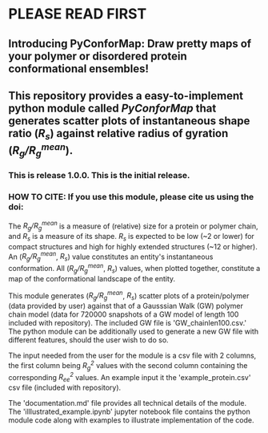 # PLEASE READ FIRST

## Introducing PyConforMap: Draw pretty maps of your polymer or disordered protein conformational ensembles!

## This repository provides a easy-to-implement python module called _PyConforMap_ that generates scatter plots of instantaneous shape ratio (_R<sub>s</sub>_) against relative radius of gyration (_R<sub>g</sub>/R<sub>g</sub><sup>mean</sup>_).

### This is release 1.0.0. This is the initial release. 

### HOW TO CITE: If you use this module, please cite us using the doi: 

The _R<sub>g</sub>/R<sub>g</sub><sup>mean</sup>_ is a measure of (relative) size for a protein or polymer chain, and _R<sub>s</sub>_ is a measure of its shape. _R<sub>s</sub>_ is expected to be low (~2 or lower) for compact structures and high for highly extended structures (~12 or higher). An (_R<sub>g</sub>/R<sub>g</sub><sup>mean</sup>_, _R<sub>s</sub>_) value constitutes an entity's instantaneous conformation. All (_R<sub>g</sub>/R<sub>g</sub><sup>mean</sup>_, _R<sub>s</sub>_) values, when plotted together, constitute a map of the conformational landscape of the entity. 

This module generates (_R<sub>g</sub>/R<sub>g</sub><sup>mean</sup>_, _R<sub>s</sub>_) scatter plots of a protein/polymer (data provided by user) against that of a Gausssian Walk (GW) polymer chain model (data for 720000 snapshots of a GW model of length 100 included with repository). The included GW file is 'GW_chainlen100.csv.' The python module can be additionally used to generate a new GW file with different features, should the user wish to do so.

The input needed from the user for the module is a csv file with 2 columns, the first column being _R<sub>g</sub><sup>2</sup>_ values with the second column containing the corresponding _R<sub>ee</sub><sup>2</sup>_ values. An example input it the 'example_protein.csv' csv file (included with repository).  

The 'documentation.md' file provides all technical details of the module. The 'illlustrated_example.ipynb' jupyter notebook file contains the python module code along with examples to illustrate implementation of the code. 

